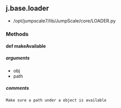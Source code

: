 <!-- toc -->
## j.base.loader

- /opt/jumpscale7/lib/JumpScale/core/LOADER.py

### Methods

#### def makeAvailable 

##### arguments

- obj
- path

##### comments

```
Make sure a path under a object is available

```

